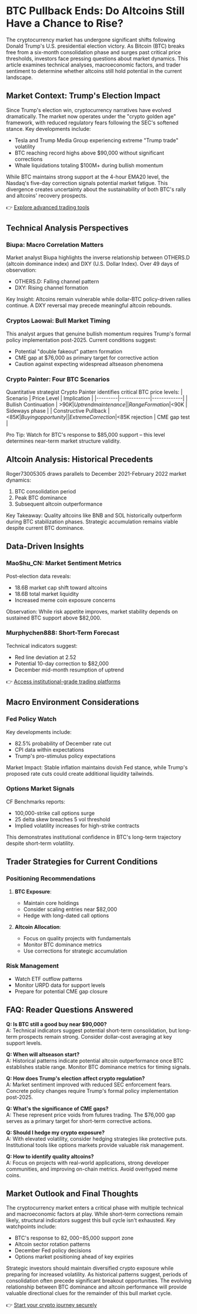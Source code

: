 # BTC Pullback Ends: Do Altcoins Still Have a Chance to Rise?

The cryptocurrency market has undergone significant shifts following Donald Trump's U.S. presidential election victory. As Bitcoin (BTC) breaks free from a six-month consolidation phase and surges past critical price thresholds, investors face pressing questions about market dynamics. This article examines technical analyses, macroeconomic factors, and trader sentiment to determine whether altcoins still hold potential in the current landscape.

## Market Context: Trump's Election Impact

Since Trump's election win, cryptocurrency narratives have evolved dramatically. The market now operates under the "crypto golden age" framework, with reduced regulatory fears following the SEC's softened stance. Key developments include:

- Tesla and Trump Media Group experiencing extreme "Trump trade" volatility
- BTC reaching record highs above $90,000 without significant corrections
- Whale liquidations totaling $100M+ during bullish momentum

While BTC maintains strong support at the 4-hour EMA20 level, the Nasdaq's five-day correction signals potential market fatigue. This divergence creates uncertainty about the sustainability of both BTC's rally and altcoins' recovery prospects.

👉 [Explore advanced trading tools](https://bit.ly/okx-bonus)

## Technical Analysis Perspectives

### Biupa: Macro Correlation Matters
Market analyst Biupa highlights the inverse relationship between OTHERS.D (altcoin dominance index) and DXY (U.S. Dollar Index). Over 49 days of observation:
- OTHERS.D: Falling channel pattern
- DXY: Rising channel formation

Key Insight: Altcoins remain vulnerable while dollar-BTC policy-driven rallies continue. A DXY reversal may precede meaningful altcoin rebounds.

### Cryptos Laowai: Bull Market Timing
This analyst argues that genuine bullish momentum requires Trump's formal policy implementation post-2025. Current conditions suggest:
- Potential "double fakeout" pattern formation
- CME gap at $76,000 as primary target for corrective action
- Caution against expecting widespread altseason phenomena

### Crypto Painter: Four BTC Scenarios
Quantitative strategist Crypto Painter identifies critical BTC price levels:
| Scenario | Price Level | Implication |
|---------|-------------|-------------|
| Bullish Continuation | >$90K | Uptrend maintenance |
| Range Formation | <$90K | Sideways phase |
| Constructive Pullback | <$85K | Buying opportunity |
| Extreme Correction | <$85K rejection | CME gap test |

Pro Tip: Watch for BTC's response to $85,000 support – this level determines near-term market structure validity.

## Altcoin Analysis: Historical Precedents

Roger73005305 draws parallels to December 2021-February 2022 market dynamics:
1. BTC consolidation period
2. Peak BTC dominance
3. Subsequent altcoin outperformance

Key Takeaway: Quality altcoins like BNB and SOL historically outperform during BTC stabilization phases. Strategic accumulation remains viable despite current BTC dominance.

## Data-Driven Insights

### MaoShu_CN: Market Sentiment Metrics
Post-election data reveals:
- 18.6B market cap shift toward altcoins
- 18.6B total market liquidity
- Increased meme coin exposure concerns

Observation: While risk appetite improves, market stability depends on sustained BTC support above $82,000.

### Murphychen888: Short-Term Forecast
Technical indicators suggest:
- Red line deviation at 2.52
- Potential 10-day correction to $82,000
- December mid-month resumption of uptrend

👉 [Access institutional-grade trading platforms](https://bit.ly/okx-bonus)

## Macro Environment Considerations

### Fed Policy Watch
Key developments include:
- 82.5% probability of December rate cut
- CPI data within expectations
- Trump's pro-stimulus policy expectations

Market Impact: Stable inflation maintains dovish Fed stance, while Trump's proposed rate cuts could create additional liquidity tailwinds.

### Options Market Signals
CF Benchmarks reports:
- 100,000-strike call options surge
- 25 delta skew breaches 5 vol threshold
- Implied volatility increases for high-strike contracts

This demonstrates institutional confidence in BTC's long-term trajectory despite short-term volatility.

## Trader Strategies for Current Conditions

### Positioning Recommendations
1. **BTC Exposure**: 
   - Maintain core holdings
   - Consider scaling entries near $82,000
   - Hedge with long-dated call options

2. **Altcoin Allocation**:
   - Focus on quality projects with fundamentals
   - Monitor BTC dominance metrics
   - Use corrections for strategic accumulation

### Risk Management
- Watch ETF outflow patterns
- Monitor URPD data for support levels
- Prepare for potential CME gap closure

## FAQ: Reader Questions Answered

**Q: Is BTC still a good buy near $90,000?**  
A: Technical indicators suggest potential short-term consolidation, but long-term prospects remain strong. Consider dollar-cost averaging at key support levels.

**Q: When will altseason start?**  
A: Historical patterns indicate potential altcoin outperformance once BTC establishes stable range. Monitor BTC dominance metrics for timing signals.

**Q: How does Trump's election affect crypto regulation?**  
A: Market sentiment improved with reduced SEC enforcement fears. Concrete policy changes require Trump's formal policy implementation post-2025.

**Q: What's the significance of CME gaps?**  
A: These represent price voids from futures trading. The $76,000 gap serves as a primary target for short-term corrective actions.

**Q: Should I hedge my crypto exposure?**  
A: With elevated volatility, consider hedging strategies like protective puts. Institutional tools like options markets provide valuable risk management.

**Q: How to identify quality altcoins?**  
A: Focus on projects with real-world applications, strong developer communities, and improving on-chain metrics. Avoid overhyped meme coins.

## Market Outlook and Final Thoughts

The cryptocurrency market enters a critical phase with multiple technical and macroeconomic factors at play. While short-term corrections remain likely, structural indicators suggest this bull cycle isn't exhausted. Key watchpoints include:

- BTC's response to $82,000-$85,000 support zone
- Altcoin sector rotation patterns
- December Fed policy decisions
- Options market positioning ahead of key expiries

Strategic investors should maintain diversified crypto exposure while preparing for increased volatility. As historical patterns suggest, periods of consolidation often precede significant breakout opportunities. The evolving relationship between BTC dominance and altcoin performance will provide valuable directional clues for the remainder of this bull market cycle.

👉 [Start your crypto journey securely](https://bit.ly/okx-bonus)